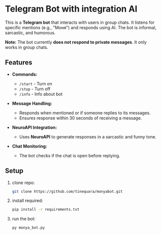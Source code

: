 # Telegram Bot with integration AI

This is a **Telegram bot** that interacts with users in group chats. It listens for specific mentions (e.g., "Моня") and responds using AI. The bot is informal, sarcastic, and humorous.

**Note:** The bot currently **does not respond to private messages**. It only works in group chats.

## Features

- **Commands:**
  - `/start` - Turn on
  - `/stop` - Turn off
  - `/info` - Info about bot

- **Message Handling:**
  - Responds when mentioned or if someone replies to its messages.
  - Ensures response within 30 seconds of receiving a message.

- **NeuroAPI Integration:**
  - Uses **NeuroAPI** to generate responses in a sarcastic and funny tone.

- **Chat Monitoring:**
  - The bot checks if the chat is open before replying.

## Setup

1. clone repo:
   ```bash
   git clone https://github.com/tinequara/monyabot.git

2. install required:
   ```bash
   pip install -r requirements.txt
3. run the bot:
   ```bash
   py monya_bot.py
